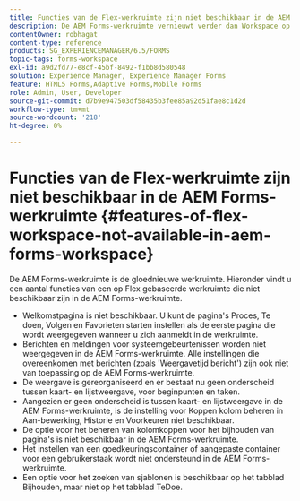 ```yaml
---
title: Functies van de Flex-werkruimte zijn niet beschikbaar in de AEM Forms-werkruimte
description: De AEM Forms-werkruimte vernieuwt verder dan Workspace op Flex. Lees meer over de verschillen in functies en mogelijkheden.
contentOwner: robhagat
content-type: reference
products: SG_EXPERIENCEMANAGER/6.5/FORMS
topic-tags: forms-workspace
exl-id: a9d2fd77-e8cf-45bf-8492-f1bb8d580548
solution: Experience Manager, Experience Manager Forms
feature: HTML5 Forms,Adaptive Forms,Mobile Forms
role: Admin, User, Developer
source-git-commit: d7b9e947503df58435b3fee85a92d51fae8c1d2d
workflow-type: tm+mt
source-wordcount: '218'
ht-degree: 0%

---
```


# Functies van de Flex-werkruimte zijn niet beschikbaar in de AEM Forms-werkruimte {#features-of-flex-workspace-not-available-in-aem-forms-workspace}

De AEM Forms-werkruimte is de gloednieuwe werkruimte. Hieronder vindt u een aantal functies van een op Flex gebaseerde werkruimte die niet beschikbaar zijn in de AEM Forms-werkruimte.

* Welkomstpagina is niet beschikbaar. U kunt de pagina&#39;s Proces, Te doen, Volgen en Favorieten starten instellen als de eerste pagina die wordt weergegeven wanneer u zich aanmeldt in de werkruimte.
* Berichten en meldingen voor systeemgebeurtenissen worden niet weergegeven in de AEM Forms-werkruimte. Alle instellingen die overeenkomen met berichten (zoals &#39;Weergavetijd bericht&#39;) zijn ook niet van toepassing op de AEM Forms-werkruimte.
* De weergave is gereorganiseerd en er bestaat nu geen onderscheid tussen kaart- en lijstweergave, voor beginpunten en taken.
* Aangezien er geen onderscheid is tussen kaart- en lijstweergave in de AEM Forms-werkruimte, is de instelling voor Koppen kolom beheren in Aan-bewerking, Historie en Voorkeuren niet beschikbaar.
* De optie voor het beheren van kolomkoppen voor het bijhouden van pagina&#39;s is niet beschikbaar in de AEM Forms-werkruimte.
* Het instellen van een goedkeuringscontainer of aangepaste container voor een gebruikerstaak wordt niet ondersteund in de AEM Forms-werkruimte.
* Een optie voor het zoeken van sjablonen is beschikbaar op het tabblad Bijhouden, maar niet op het tabblad TeDoe.
